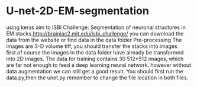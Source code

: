 # U-net-2D-EM-segmentation
using keras
aim to ISBI Challenge: Segmentation of neuronal structures in EM stacks,http://brainiac2.mit.edu/isbi_challenge/
you can download the data from the website or find data in the data folder
Pre-processing
The images are 3-D volume tiff, you should transfer the stacks into images first.of course the images in the data folder have already be transformed into 2D images. The data for training contains 30 512*512 images, which are far not enough to feed a deep learning neural network.
however without data augmentation we can still get a good result.
You should first run the data.py,then the unet.py
remember to change the file location in both files.
